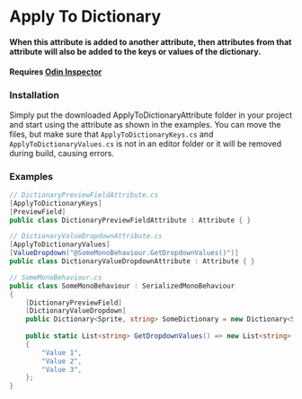 # Apply To Dictionary

#### When this attribute is added to another attribute, then attributes from that attribute will also be added to the keys or values of the dictionary.

#### Requires [Odin Inspector]

### Installation
Simply put the downloaded ApplyToDictionaryAttribute folder in your project
and start using the attribute as shown in the examples.
You can move the files, but make sure that `ApplyToDictionaryKeys.cs` and `ApplyToDictionaryValues.cs`
is not in an editor folder or it will be removed during build, causing errors.

### Examples
```csharp
// DictionaryPreviewFieldAttribute.cs
[ApplyToDictionaryKeys]
[PreviewField]
public class DictionaryPreviewFieldAttribute : Attribute { }

// DictionaryValueDropdownAttribute.cs
[ApplyToDictionaryValues]
[ValueDropdown("@SomeMonoBehaviour.GetDropdownValues()")]
public class DictionaryValueDropdownAttribute : Attribute { }

// SomeMonoBehaviour.cs
public class SomeMonoBehaviour : SerializedMonoBehaviour
{
    [DictionaryPreviewField]
    [DictionaryValueDropdown]
    public Dictionary<Sprite, string> SomeDictionary = new Dictionary<Sprite, string>();
    
    public static List<string> GetDropdownValues() => new List<string>
    {
        "Value 1",
        "Value 2",
        "Value 3",
    };
}
```

[Odin Inspector]: https://odininspector.com/
